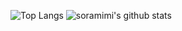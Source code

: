 ![Top Langs](https://github-readme-stats-soramimi.vercel.app/api/top-langs/?username=soramimi&hide=html)
![soramimi's github stats](https://github-readme-stats-soramimi.vercel.app/api?username=soramimi&show_icons=true&count_private=true&line_height=40)
